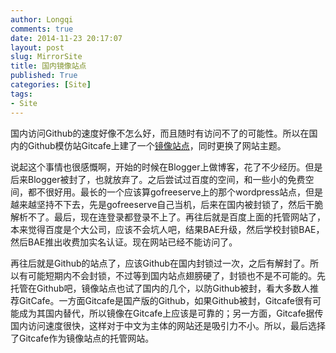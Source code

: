 ```yaml
---
author: Longqi
comments: true
date: 2014-11-23 20:17:07
layout: post
slug: MirrorSite
title: 国内镜像站点
published: True
categories: [Site]
tags:
- Site
---
```

国内访问Github的速度好像不怎么好，而且随时有访问不了的可能性。所以在国内的Github模仿站Gitcafe上建了一个[镜像站点](http://whyhow.gitcafe.com)，同时更换了网站主题。

说起这个事情也很感慨啊，开始的时候在Blogger上做博客，花了不少经历。但是后来Blogger被封了，也就放弃了。之后尝试过百度的空间，和一些小的免费空间，都不很好用。最长的一个应该算gofreeserve上的那个wordpress站点，但是越来越坚持不下去，先是gofreeserve自己当机，后来在国内被封锁了，然后干脆解析不了。最后，现在连登录都登录不上了。再往后就是百度上面的托管网站了，本来觉得百度是个大公司，应该不会坑人吧，结果BAE升级，然后学校封锁BAE，然后BAE推出收费加实名认证。现在网站已经不能访问了。

再往后就是Github的站点了，应该Github在国内封锁过一次，之后有解封了。所以有可能短期内不会封锁，不过等到国内站点翅膀硬了，封锁也不是不可能的。先托管在Github吧，镜像站点也试了国内的几个，以防Github被封，看大多数人推荐GitCafe。一方面Gitcafe是国产版的Github，如果Github被封，Gitcafe很有可能成为其国内替代，所以镜像在Gitcafe上应该是可靠的；另一方面，Gitcafe据传国内访问速度很快，这样对于中文为主体的网站还是吸引力不小。所以，最后选择了Gitcafe作为镜像站点的托管网站。

